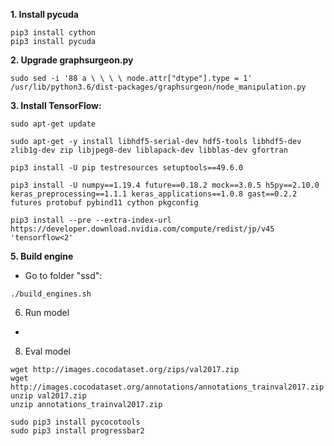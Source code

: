 **1. Install pycuda**
```
pip3 install cython
pip3 install pycuda
```
**2. Upgrade graphsurgeon.py**
```
sudo sed -i '88 a \ \ \ \ node.attr["dtype"].type = 1' /usr/lib/python3.6/dist-packages/graphsurgeon/node_manipulation.py
```
**3. Install TensorFlow:**
```
sudo apt-get update
```
```
sudo apt-get -y install libhdf5-serial-dev hdf5-tools libhdf5-dev zlib1g-dev zip libjpeg8-dev liblapack-dev libblas-dev gfortran
```
```
pip3 install -U pip testresources setuptools==49.6.0
```
```
pip3 install -U numpy==1.19.4 future==0.18.2 mock==3.0.5 h5py==2.10.0 keras_preprocessing==1.1.1 keras_applications==1.0.8 gast==0.2.2 futures protobuf pybind11 cython pkgconfig
```
```
pip3 install --pre --extra-index-url https://developer.download.nvidia.com/compute/redist/jp/v45 'tensorflow<2'
```
**5. Build engine**
- Go to folder "ssd":
```
./build_engines.sh
```
6. Run model
- 
8. Eval model
```
wget http://images.cocodataset.org/zips/val2017.zip
wget http://images.cocodataset.org/annotations/annotations_trainval2017.zip
unzip val2017.zip
unzip annotations_trainval2017.zip
```
```
sudo pip3 install pycocotools
sudo pip3 install progressbar2
```
